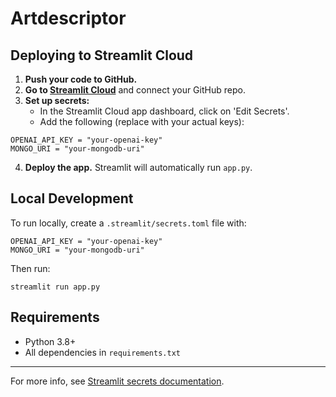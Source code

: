 # Artdescriptor

## Deploying to Streamlit Cloud

1. **Push your code to GitHub.**
2. **Go to [Streamlit Cloud](https://share.streamlit.io/)** and connect your GitHub repo.
3. **Set up secrets:**
   - In the Streamlit Cloud app dashboard, click on 'Edit Secrets'.
   - Add the following (replace with your actual keys):

```
OPENAI_API_KEY = "your-openai-key"
MONGO_URI = "your-mongodb-uri"
```

4. **Deploy the app.** Streamlit will automatically run `app.py`.

## Local Development

To run locally, create a `.streamlit/secrets.toml` file with:

```
OPENAI_API_KEY = "your-openai-key"
MONGO_URI = "your-mongodb-uri"
```

Then run:

```
streamlit run app.py
```

## Requirements

- Python 3.8+
- All dependencies in `requirements.txt`

---

For more info, see [Streamlit secrets documentation](https://docs.streamlit.io/streamlit-cloud/get-started/deploy-an-app/connect-to-data-sources/secrets-management).